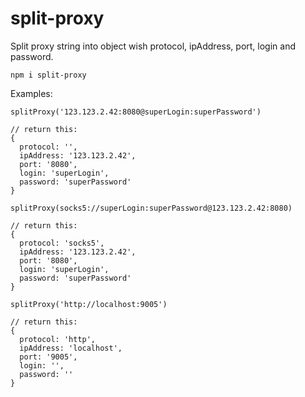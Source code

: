 # split-proxy

Split proxy string into object wish protocol, ipAddress, port, login and password.

```
npm i split-proxy
```

Examples:

```{js}
splitProxy('123.123.2.42:8080@superLogin:superPassword')

// return this:
{
  protocol: '',
  ipAddress: '123.123.2.42',
  port: '8080',
  login: 'superLogin',
  password: 'superPassword'
}
```

```{js}
splitProxy(socks5://superLogin:superPassword@123.123.2.42:8080)

// return this:
{
  protocol: 'socks5',
  ipAddress: '123.123.2.42',
  port: '8080',
  login: 'superLogin',
  password: 'superPassword'
}
```

```{js}
splitProxy('http://localhost:9005')

// return this:
{
  protocol: 'http',
  ipAddress: 'localhost',
  port: '9005',
  login: '',
  password: ''
}
```

